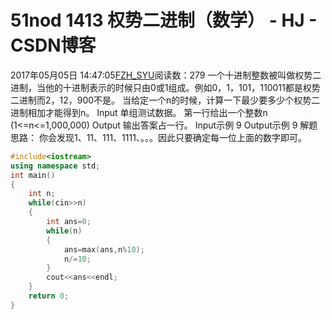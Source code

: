 # 51nod 1413 权势二进制（数学） - HJ - CSDN博客
2017年05月05日 14:47:05[FZH_SYU](https://me.csdn.net/feizaoSYUACM)阅读数：279
一个十进制整数被叫做权势二进制，当他的十进制表示的时候只由0或1组成。例如0，1，101，110011都是权势二进制而2，12，900不是。
当给定一个n的时候，计算一下最少要多少个权势二进制相加才能得到n。
Input
单组测试数据。 
第一行给出一个整数n (1<=n<=1,000,000)
Output
输出答案占一行。
Input示例
9
Output示例
9
解题思路：
你会发现1、11、111、1111、。。。因此只要确定每一位上面的数字即可。
```cpp
#include<iostream>
using namespace std;
int main()
{
    int n;
    while(cin>>n)
    {
        int ans=0;
        while(n)
        {
            ans=max(ans,n%10);
            n/=10;
        }
        cout<<ans<<endl;
    }
    return 0;
}
```
